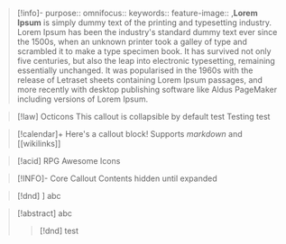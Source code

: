	
> [!info]-
> purpose:: 
> omnifocus:: 
> keywords:: 
> feature-image:: ![](),**Lorem Ipsum** is simply dummy text of the printing and typesetting industry. Lorem Ipsum has been the industry's standard dummy text ever since the 1500s, when an unknown printer took a galley of type and scrambled it to make a type specimen book. It has survived not only five centuries, but also the leap into electronic typesetting, remaining essentially unchanged. It was popularised in the 1960s with the release of Letraset sheets containing Lorem Ipsum passages, and more recently with desktop publishing software like Aldus PageMaker including versions of Lorem Ipsum.


> [!law] Octicons
> This callout is collapsible by default
> test
> Testing
> test

> [!calendar]+
> Here's a callout block!
> Supports *markdown* and [[wikilinks]]


> [!acid] RPG Awesome Icons


> [!INFO]-  Core Callout
> Contents hidden until expanded

> [!dnd] ]
> abc

> [!abstract] 
> abc  
> > [!dnd] 
> > test
